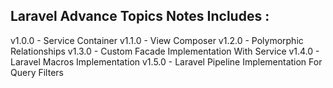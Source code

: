 ## Laravel Advance Topics Notes Includes :
v1.0.0 - Service Container
v1.1.0 - View Composer
v1.2.0 - Polymorphic Relationships
v1.3.0 - Custom Facade Implementation With Service
v1.4.0 - Laravel Macros Implementation
v1.5.0 - Laravel Pipeline Implementation For Query Filters

